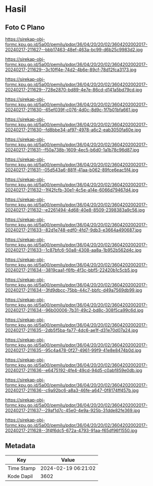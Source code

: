 # Hasil

## Foto C Plano

https://sirekap-obj-formc.kpu.go.id/5a00/pemilu/pdpr/36/04/20/20/02/3604202002017-20240217-211627--bbb17463-48ef-463a-bc99-d6b25c9983d2.jpg

https://sirekap-obj-formc.kpu.go.id/5a00/pemilu/pdpr/36/04/20/20/02/3604202002017-20240217-211629--3c10ff4e-74d2-4b6e-89cf-78d12fca3173.jpg

https://sirekap-obj-formc.kpu.go.id/5a00/pemilu/pdpr/36/04/20/20/02/3604202002017-20240217-211629--728e2870-bd89-4e7e-86cd-d141a5bd79cd.jpg

https://sirekap-obj-formc.kpu.go.id/5a00/pemilu/pdpr/36/04/20/20/02/3604202002017-20240217-211630--65ef039f-c076-4d0c-8d9c-1f7b01bfa661.jpg

https://sirekap-obj-formc.kpu.go.id/5a00/pemilu/pdpr/36/04/20/20/02/3604202002017-20240217-211630--fd8bbe34-af97-4978-a6c2-eab3050fa60e.jpg

https://sirekap-obj-formc.kpu.go.id/5a00/pemilu/pdpr/36/04/20/20/02/3604202002017-20240217-211631--f50a738b-1609-4ec5-b6d0-1a1b78c96d87.jpg

https://sirekap-obj-formc.kpu.go.id/5a00/pemilu/pdpr/36/04/20/20/02/3604202002017-20240217-211631--05d543a6-881f-41aa-b062-89fce6eac5f4.jpg

https://sirekap-obj-formc.kpu.go.id/5a00/pemilu/pdpr/36/04/20/20/02/3604202002017-20240217-211632--1f42fcfb-30e1-4c5e-a14e-6066d79467d4.jpg

https://sirekap-obj-formc.kpu.go.id/5a00/pemilu/pdpr/36/04/20/20/02/3604202002017-20240217-211632--e2261494-4d68-40e8-8509-2398383a9c56.jpg

https://sirekap-obj-formc.kpu.go.id/5a00/pemilu/pdpr/36/04/20/20/02/3604202002017-20240217-211633--82d1e748-edf0-4fd7-9db3-e3664a490687.jpg

https://sirekap-obj-formc.kpu.go.id/5a00/pemilu/pdpr/36/04/20/20/02/3604202002017-20240217-211633--1c87bfc6-50a8-4308-aa8a-1b952b562d4c.jpg

https://sirekap-obj-formc.kpu.go.id/5a00/pemilu/pdpr/36/04/20/20/02/3604202002017-20240217-211634--3819caa1-f6fb-4f3c-bbf5-22420b1c5cb5.jpg

https://sirekap-obj-formc.kpu.go.id/5a00/pemilu/pdpr/36/04/20/20/02/3604202002017-20240217-211634--3fd9dbcc-75bb-44c7-bbfc-d49a7569db99.jpg

https://sirekap-obj-formc.kpu.go.id/5a00/pemilu/pdpr/36/04/20/20/02/3604202002017-20240217-211634--96b00006-7b31-49c2-bd8c-308f5ca99c6d.jpg

https://sirekap-obj-formc.kpu.go.id/5a00/pemilu/pdpr/36/04/20/20/02/3604202002017-20240217-211635--2db5f5ba-fa77-4dc6-ae1f-d31e70d07a24.jpg

https://sirekap-obj-formc.kpu.go.id/5a00/pemilu/pdpr/36/04/20/20/02/3604202002017-20240217-211635--95c4a478-0f27-4961-99f9-41e8e8474b0d.jpg

https://sirekap-obj-formc.kpu.go.id/5a00/pemilu/pdpr/36/04/20/20/02/3604202002017-20240217-211636--e6475192-4fe4-49cd-94d5-c0abf859e0db.jpg

https://sirekap-obj-formc.kpu.go.id/5a00/pemilu/pdpr/36/04/20/20/02/3604202002017-20240217-211636--c9a92bc6-a8a3-46fe-a647-0f8174ff457b.jpg

https://sirekap-obj-formc.kpu.go.id/5a00/pemilu/pdpr/36/04/20/20/02/3604202002017-20240217-211637--29af1d7c-45e0-4e9a-925b-31dde82fe369.jpg

https://sirekap-obj-formc.kpu.go.id/5a00/pemilu/pdpr/36/04/20/20/02/3604202002017-20240217-211628--3f4f6dc5-672a-4793-91aa-f65df96f1550.jpg


## Metadata

| Key        | Value               |
| ---------- | ------------------- |
| Time Stamp | 2024-02-19 06:21:02 |
| Kode Dapil | 3602                |



